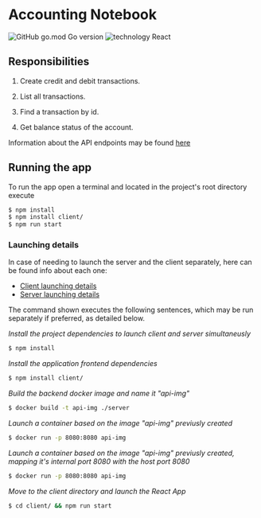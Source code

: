# Accounting Notebook

![GitHub go.mod Go version](https://img.shields.io/github/go-mod/go-version/seguijoaquin/accounting-notebook?style=plastic)
![technology React](https://img.shields.io/badge/React-v16.13.1-blue.svg)

## Responsibilities

1. Create credit and debit transactions.

2. List all transactions.

3. Find a transaction by id.

4. Get balance status of the account.

Information about the API endpoints may be found [here](https://github.com/seguijoaquin/accounting-notebook/tree/master/server#commiting-a-transaction)


## Running the app

To run the app open a terminal and located in the project's root directory execute

```bash
$ npm install
$ npm install client/
$ npm run start
```

### Launching details

In case of needing to launch the server and the client separately, here can be found info about each one:
 - [Client launching details](https://github.com/seguijoaquin/accounting-notebook/tree/master/client#available-scripts)
 - [Server launching details](https://github.com/seguijoaquin/accounting-notebook/tree/master/server#launching-the-app)

The command shown executes the following sentences, which may be run separately if preferred, as detailed below.

_Install the project dependencies to launch client and server simultaneusly_
```bash
$ npm install
```

_Install the application frontend dependencies_
```bash
$ npm install client/
```

_Build the backend docker image and name it "api-img"_
```bash
$ docker build -t api-img ./server
```

_Launch a container based on the image "api-img" previusly created_
```bash
$ docker run -p 8080:8080 api-img
```

_Launch a container based on the image "api-img" previusly created, mapping it's internal port 8080 with the host port 8080_
```bash
$ docker run -p 8080:8080 api-img
```

_Move to the client directory and launch the React App_
```bash
$ cd client/ && npm run start
```